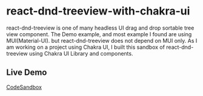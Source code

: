 # react-dnd-treeview-with-chakra-ui
react-dnd-treeview is one of many headless UI drag and drop sortable tree view component. 
The Demo example, and most example I found are using MUI(Material-UI). but react-dnd-treeview does not depend on MUI only. 
As I am working on a project using Chakra UI, I built this sandbox of react-dnd-treeview using Chakra UI Library and components.

## Live Demo
[CodeSandbox](https://codesandbox.io/s/github/medkrimi/react-dnd-treeview-with-chakra-ui-sandbox)
